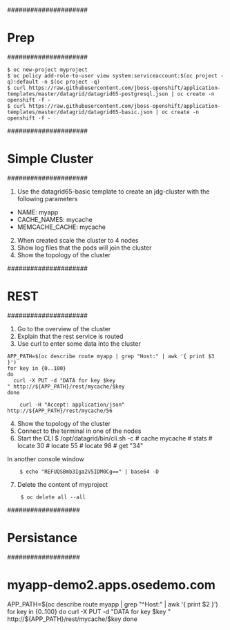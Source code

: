 #####################
# Prep
#####################
```
$ oc new-project myproject
$ oc policy add-role-to-user view system:serviceaccount:$(oc project -q):default -n $(oc project -q)
$ curl https://raw.githubusercontent.com/jboss-openshift/application-templates/master/datagrid/datagrid65-postgresql.json | oc create -n openshift -f -
$ curl https://raw.githubusercontent.com/jboss-openshift/application-templates/master/datagrid/datagrid65-basic.json | oc create -n openshift -f -
```


#####################
# Simple Cluster
#####################
1. Use the datagrid65-basic template to create an jdg-cluster with the following parameters
  - NAME: myapp
  - CACHE_NAMES: mycache
  - MEMCACHE_CACHE: mycache
2. When created scale the cluster to 4 nodes
3. Show log files that the pods will join the cluster
4. Show the topology of the cluster

#####################
# REST
#####################
1. Go to the overview of the cluster
2. Explain that the rest service is routed
3. Use curl to enter some data into the cluster

```
APP_PATH=$(oc describe route myapp | grep "Host:" | awk '{ print $3 }')
for key in {0..100}
do
  curl -X PUT -d "DATA for key $key
" http://${APP_PATH}/rest/mycache/$key
done
```
        curl -H "Accept: application/json" http://${APP_PATH}/rest/mycache/56

4. Show the topology of the cluster
5. Connect to the terminal in one of the nodes
6. Start the CLI
        $ /opt/datagrid/bin/cli.sh -c
        # cache mycache
        # stats
        # locate 30
        # locate 55
        # locate 98
        # get "34"

  In another console window

        $ echo "REFUQSBmb3Iga2V5IDM0Cg==" | base64 -D

7. Delete the content of myproject

        $ oc delete all --all

###################
# Persistance
###################
# myapp-demo2.apps.osedemo.com

APP_PATH=$(oc describe route myapp | grep "^Host:" | awk '{ print $2 }')
for key in {0..100}
do
  curl -X PUT -d "DATA for key $key
" http://${APP_PATH}/rest/mycache/$key
done
